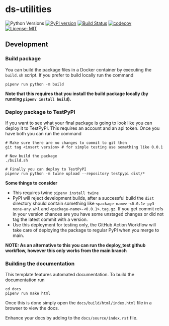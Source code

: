 # ds-utilities

![Python Versions](https://img.shields.io/badge/python-3.8%20|%203.9%20|%203.10%20|%203.11-blue)
[![PyPI version](https://badge.fury.io/py/ds-utilities.svg?kill_cache=1)](https://badge.fury.io/py/ds-utilities)
[![Build Status](https://github.com/grasp-labs/ds-utilities/actions/workflows/deploy.yml/badge.svg)](https://github.com/grasp-labs/ds-utilities/actions/workflows/deploy.yml)
[![codecov](https://codecov.io/gh/grasp-labs/ds-utilities/graph/badge.svg?token=IX8MFCPJ40)](https://codecov.io/gh/grasp-labs/ds-utilities)
[![License: MIT](https://img.shields.io/badge/License-MIT-yellow.svg)](https://opensource.org/licenses/MIT)

## Development

### Build package

You can build the package files in a Docker container by executing the ``build.sh`` script. If you prefer to build locally run the command

```shell
pipenv run python -m build
```

**Note that this requires that you install the build package locally (by running ``pipenv install build``).**

### Deploy package to TestPyPI

If you want to see what your final package is going to look like you can deploy it to TestPyPI. This requires an account and an api token. Once you have both you can run the command

```shell
# Make sure there are no changes to commit to git then
git tag <insert version> # for simple testing use something like 0.0.1

# Now build the package
./build.sh

# Finally you can deploy to TestPyPI
pipenv run python -m twine upload --repository testpypi dist/*
```

**Some things to consider**
- This requires twine ``pipenv install twine``
- PyPI will reject development builds, after a successful build the ``dist`` directory should contain something like ``<package-name>-<0.0.1>-py3-none-any.whl`` and ``<package-name>-<0.0.1>.tag.gz``. If you get commit refs in your version chances are you have some unstaged changes or did not tag the latest commit with a version.
- Use this deployment for testing only, the GitHub Action Workflow will take care of deploying the package to regular PyPI when you merge to main.

**NOTE: As an alternative to this you can run the deploy_test github workflow, however this only works from the main branch**

### Building the documentation
This template features automated documentation. To build the documentation run
```shell
cd docs
pipenv run make html
```
Once this is done simply open the ``docs/build/html/index.html`` file in a browser to view the docs.

Enhance your docs by adding to the ``docs/source/index.rst`` file.
